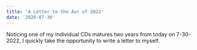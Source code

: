 ```yaml
---
title: 'A Letter to the Aur of 2022'
date: '2020-07-30'
---
```


Noticing one of my individual CDs matures two years from today on 7-30-2022, I quickly take the opportunity to write a letter to myself.
